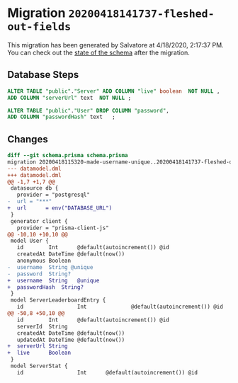 # Migration `20200418141737-fleshed-out-fields`

This migration has been generated by Salvatore at 4/18/2020, 2:17:37 PM.
You can check out the [state of the schema](./schema.prisma) after the migration.

## Database Steps

```sql
ALTER TABLE "public"."Server" ADD COLUMN "live" boolean  NOT NULL ,
ADD COLUMN "serverUrl" text  NOT NULL ;

ALTER TABLE "public"."User" DROP COLUMN "password",
ADD COLUMN "passwordHash" text   ;
```

## Changes

```diff
diff --git schema.prisma schema.prisma
migration 20200418115320-made-username-unique..20200418141737-fleshed-out-fields
--- datamodel.dml
+++ datamodel.dml
@@ -1,7 +1,7 @@
 datasource db {
   provider = "postgresql"
-  url = "***"
+  url      = env("DATABASE_URL")
 }
 generator client {
   provider = "prisma-client-js"
@@ -10,10 +10,10 @@
 model User {
   id        Int      @default(autoincrement()) @id
   createdAt DateTime @default(now())
   anonymous Boolean
-  username  String @unique
-  password  String?
+  username  String   @unique
+  passwordHash  String?
 }
 model ServerLeaderboardEntry {
   id                 Int              @default(autoincrement()) @id
@@ -50,8 +50,10 @@
   id        Int      @default(autoincrement()) @id
   serverId  String
   createdAt DateTime @default(now())
   updatedAt DateTime @default(now())
+  serverUrl String
+  live      Boolean
 }
 model ServerStat {
   id                 Int      @default(autoincrement()) @id
```



